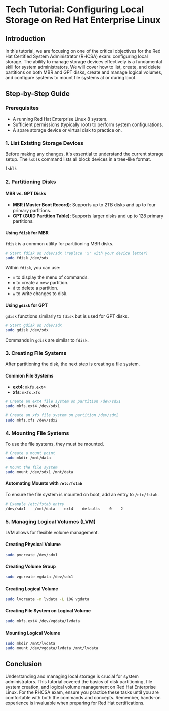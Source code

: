 # Tech Tutorial: Configuring Local Storage on Red Hat Enterprise Linux

## Introduction

In this tutorial, we are focusing on one of the critical objectives for the Red Hat Certified System Administrator (RHCSA) exam: configuring local storage. The ability to manage storage devices effectively is a fundamental skill for system administrators. We will cover how to list, create, and delete partitions on both MBR and GPT disks, create and manage logical volumes, and configure systems to mount file systems at or during boot.

## Step-by-Step Guide

### Prerequisites

- A running Red Hat Enterprise Linux 8 system.
- Sufficient permissions (typically root) to perform system configurations.
- A spare storage device or virtual disk to practice on.

### 1. List Existing Storage Devices

Before making any changes, it's essential to understand the current storage setup. The `lsblk` command lists all block devices in a tree-like format.

```bash
lsblk
```

### 2. Partitioning Disks

#### MBR vs. GPT Disks

- **MBR (Master Boot Record)**: Supports up to 2TB disks and up to four primary partitions.
- **GPT (GUID Partition Table)**: Supports larger disks and up to 128 primary partitions.

#### Using `fdisk` for MBR

`fdisk` is a common utility for partitioning MBR disks.

```bash
# Start fdisk on /dev/sdx (replace 'x' with your device letter)
sudo fdisk /dev/sdx
```

Within `fdisk`, you can use:
- `m` to display the menu of commands.
- `n` to create a new partition.
- `d` to delete a partition.
- `w` to write changes to disk.

#### Using `gdisk` for GPT

`gdisk` functions similarly to `fdisk` but is used for GPT disks.

```bash
# Start gdisk on /dev/sdx
sudo gdisk /dev/sdx
```

Commands in `gdisk` are similar to `fdisk`.

### 3. Creating File Systems

After partitioning the disk, the next step is creating a file system.

#### Common File Systems

- **ext4**: `mkfs.ext4`
- **xfs**: `mkfs.xfs`

```bash
# Create an ext4 file system on partition /dev/sdx1
sudo mkfs.ext4 /dev/sdx1

# Create an xfs file system on partition /dev/sdx2
sudo mkfs.xfs /dev/sdx2
```

### 4. Mounting File Systems

To use the file systems, they must be mounted.

```bash
# Create a mount point
sudo mkdir /mnt/data

# Mount the file system
sudo mount /dev/sdx1 /mnt/data
```

#### Automating Mounts with `/etc/fstab`

To ensure the file system is mounted on boot, add an entry to `/etc/fstab`.

```bash
# Example /etc/fstab entry
/dev/sdx1    /mnt/data    ext4    defaults    0    2
```

### 5. Managing Logical Volumes (LVM)

LVM allows for flexible volume management.

#### Creating Physical Volume

```bash
sudo pvcreate /dev/sdx1
```

#### Creating Volume Group

```bash
sudo vgcreate vgdata /dev/sdx1
```

#### Creating Logical Volume

```bash
sudo lvcreate -n lvdata -L 10G vgdata
```

#### Creating File System on Logical Volume

```bash
sudo mkfs.ext4 /dev/vgdata/lvdata
```

#### Mounting Logical Volume

```bash
sudo mkdir /mnt/lvdata
sudo mount /dev/vgdata/lvdata /mnt/lvdata
```

## Conclusion

Understanding and managing local storage is crucial for system administrators. This tutorial covered the basics of disk partitioning, file system creation, and logical volume management on Red Hat Enterprise Linux. For the RHCSA exam, ensure you practice these tasks until you are comfortable with both the commands and concepts. Remember, hands-on experience is invaluable when preparing for Red Hat certifications.